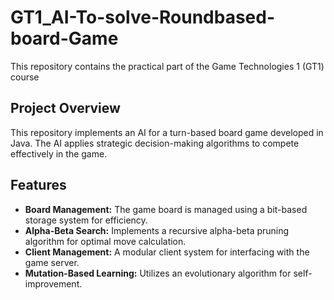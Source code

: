 # GT1_AI-To-solve-Roundbased-board-Game
This repository contains the practical part of the Game Technologies 1 (GT1) course

## Project Overview
This repository implements an AI for a turn-based board game developed in Java. The AI applies strategic decision-making algorithms to compete effectively in the game.

## Features
- **Board Management:** The game board is managed using a bit-based storage system for efficiency.
- **Alpha-Beta Search:** Implements a recursive alpha-beta pruning algorithm for optimal move calculation.
- **Client Management:** A modular client system for interfacing with the game server.
- **Mutation-Based Learning:** Utilizes an evolutionary algorithm for self-improvement.

